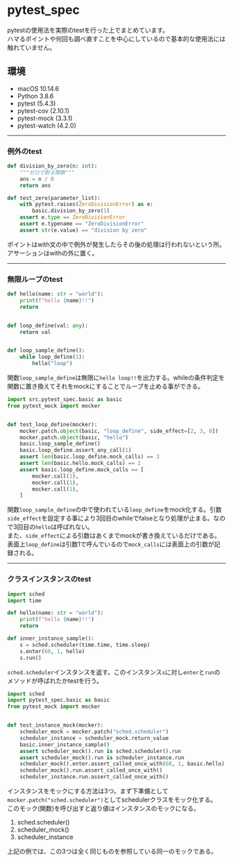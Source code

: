 # pytest_spec

pytestの使用法を実際のtestを行った上でまとめています。  
ハマるポイントや何回も調べ直すことを中心にしているので基本的な使用法には触れていません。

## 環境
- macOS 10.14.6
- Python 3.8.6
- pytest (5.4.3)
- pytest-cov (2.10.1)
- pytest-mock (3.3.1)
- pytest-watch (4.2.0)

---

### 例外のtest

```python
def division_by_zero(n: int):
    """ゼロで割る関数"""
    ans = n / 0
    return ans
```

```python
def test_zero(parameter_list):
    with pytest.raises(ZeroDivisionError) as e:
        basic.division_by_zero(1)
    assert e.type == ZeroDivisionError
    assert e.typename == "ZeroDivisionError"
    assert str(e.value) == "division by zero"
```

ポイントはwith文の中で例外が発生したらその後の処理は行われないという所。アサーションはwithの外に置く。

---

### 無限ループのtest

```python
def hello(name: str = "world"):
    print(f"hello {name}!!")
    return


def loop_define(val: any):
    return val


def loop_sample_define():
    while loop_define(1):
        hello("loop")
```

関数`loop_sample_define`は無限に`hello loop!!`を出力する。whileの条件判定を関数に置き換えてそれをmockにすることでループを止める事ができる。


```python
import src.pytest_spec.basic as basic
from pytest_mock import mocker


def test_loop_define(mocker):
    mocker.patch.object(basic, "loop_define", side_effect=[2, 3, 0])
    mocker.patch.object(basic, "hello")
    basic.loop_sample_define()
    basic.loop_define.assert_any_call(1)
    assert len(basic.loop_define.mock_calls) == 3
    assert len(basic.hello.mock_calls) == 2
    assert basic.loop_define.mock_calls == [
        mocker.call(1),
        mocker.call(1),
        mocker.call(1),
    ]
```

関数`loop_sample_define`の中で使われている`loop_define`をmock化する。引数`side_effect`を設定する事により3回目のwhileでfalseとなり処理が止まる。なので3回目の`hello`は呼ばれない。  
また、`side_effect`による引数はあくまでmockが書き換えているだけである。表面上`loop_define`は引数1で呼んでいるので`mock_calls`には表面上の引数が記録される。

---

### クラスインスタンスのtest

```python
import sched
import time

def hello(name: str = "world"):
    print(f"hello {name}!!")
    return

def inner_instance_sample():
    s = sched.scheduler(time.time, time.sleep)
    s.enter(60, 1, hello)
    s.run()

```

`sched.scheduler`インスタンスを返す。このインスタンス`s`に対し`enter`と`run`のメソッドが呼ばれたかtestを行う。

```python
import sched
import pytest_spec.basic as basic
from pytest_mock import mocker


def test_instance_mock(mocker):
    scheduler_mock = mocker.patch("sched.scheduler")
    scheduler_instance = scheduler_mock.return_value
    basic.inner_instance_sample()
    assert scheduler_mock().run is sched.scheduler().run
    assert scheduler_mock().run is scheduler_instance.run
    scheduler_mock().enter.assert_called_once_with(60, 1, basic.hello)
    scheduler_mock().run.assert_called_once_with()
    scheduler_instance.run.assert_called_once_with()
```

インスタンスをモックにする方法は3つ。まず下準備として`mocker.patch("sched.scheduler")`としてschedulerクラスをモック化する。  
このモック(関数)を呼び出すと返り値はインスタンスのモックになる。

1. sched.scheduler()
2. scheduler_mock()
3. scheduler_instance

上記の例では、この3つは全く同じものを参照している同一のモックである。
